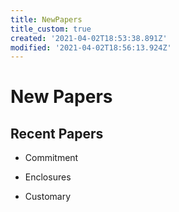 ```yaml
---
title: NewPapers
title_custom: true
created: '2021-04-02T18:53:38.891Z'
modified: '2021-04-02T18:56:13.924Z'
---
```


# New Papers

## Recent Papers

- Commitment

- Enclosures

- Customary

